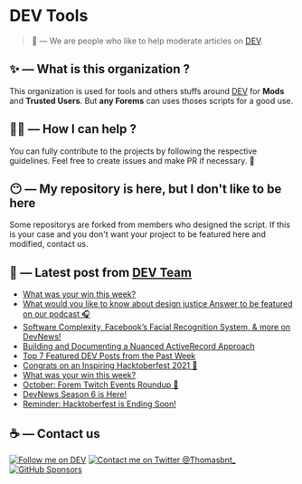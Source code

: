 # DEV Tools

> 🔧 — We are people who like to help moderate articles on [DEV](https://dev.to).

## ✨ — What is this organization ?

This organization is used for tools and others stuffs around [DEV](https://dev.to) for **Mods** and **Trusted Users**. But __any Forems__ can uses thoses scripts for a good use.


## 💪🏼 — How I can help ?

You can fully contribute to the projects by following the respective guidelines. Feel free to create issues and make PR if necessary. 🎉

## 😶 — My repository is here, but I don't like to be here

Some repositorys are forked from members who designed the script. If this is your case and you don't want your project to be featured here and modified, contact us.

## 📝 — Latest post from [DEV Team](https://dev.to/devteam)

<!-- BLOG-POST-LIST:START -->
- [What was your win this week?](https://dev.to/devteam/what-was-your-win-this-week-3p1o)
- [What would you like to know about design justice Answer to be featured on our podcast 🎧](https://dev.to/devteam/what-would-you-like-to-know-about-design-justice-answer-to-be-featured-on-our-podcast-1en4)
- [Software Complexity, Facebook’s Facial Recognition System, & more on DevNews!](https://dev.to/devteam/software-complexity-facebooks-facial-recognition-system-more-on-devnews-me)
- [Building and Documenting a Nuanced ActiveRecord Approach](https://dev.to/devteam/building-and-documenting-a-nuanced-activerecord-approach-3j81)
- [Top 7 Featured DEV Posts from the Past Week](https://dev.to/devteam/top-7-featured-dev-posts-from-the-past-week-35fb)
- [Congrats on an Inspiring Hacktoberfest 2021 🎃](https://dev.to/devteam/congrats-on-an-inspiring-hacktoberfest-2021-3e14)
- [What was your win this week?](https://dev.to/devteam/what-was-your-win-this-week-1p73)
- [October: Forem Twitch Events Roundup 👾](https://dev.to/devteam/october-forem-twitch-events-roundup-4em9)
- [DevNews Season 6 is Here!](https://dev.to/devteam/devnews-season-6-is-here-3l7d)
- [Reminder: Hacktoberfest is Ending Soon!](https://dev.to/devteam/reminder-hacktoberfest-is-ending-soon-jd)
<!-- BLOG-POST-LIST:END -->


## ☕ — Contact us

[![Follow me on DEV](https://img.shields.io/badge/dev.to-%2308090A.svg?&style=for-the-badge&logo=dev.to&logoColor=white&alt=devto)](https://dev.to/thomasbnt)
[![Contact me on Twitter @Thomasbnt_](https://img.shields.io/badge/Contact%20me%20on%20Twitter-%231DA1F2.svg?&style=for-the-badge&logo=twitter&logoColor=white&alt=twitter)](https://twitter.com/messages/1142357270-1142357270?text=Hello,%20I%20contact%20you%20from%20devtotools%20&recipient_id=1142357270) [![GitHub Sponsors](https://img.shields.io/badge/Sponsor%20me-%23EA54AE.svg?&style=for-the-badge&logo=github-sponsors&logoColor=white)](https://github.com/sponsors/thomasbnt)


